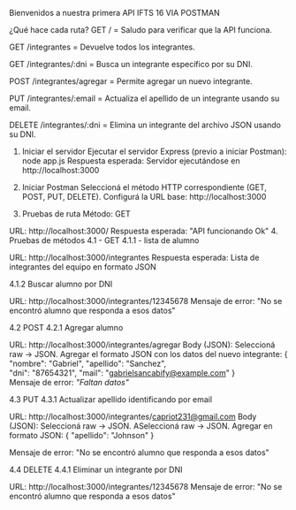 Bienvenidos a nuestra primera API
IFTS 16
VIA POSTMAN

¿Qué hace cada ruta?
GET / = Saludo para verificar que la API funciona.

GET /integrantes = Devuelve todos los integrantes.

GET /integrantes/:dni = Busca un integrante específico por su DNI.

POST /integrantes/agregar = Permite agregar un nuevo integrante.

PUT /integrantes/:email = Actualiza el apellido de un integrante usando su email.

DELETE /integrantes/:dni = Elimina un integrante del archivo JSON usando su DNI.

1. Iniciar el servidor
Ejecutar el servidor Express (previo a iniciar Postman): node app.js Respuesta esperada: Servidor ejecutándose en http://localhost:3000

2. Iniciar Postman
Seleccioná el método HTTP correspondiente (GET, POST, PUT, DELETE). Configurá la URL base: http://localhost:3000

3. Pruebas de ruta
Método: GET

URL: http://localhost:3000/ Respuesta esperada: "API funcionando Ok"
4. Pruebas de métodos
4.1 - GET
4.1.1 - lista de alumno

URL: http://localhost:3000/integrantes
Respuesta esperada: Lista de integrantes del equipo en formato JSON

4.1.2 Buscar alumno por DNI

URL: http://localhost:3000/integrantes/12345678
Mensaje de error: "No se encontró alumno que responda a esos datos"

4.2 POST
4.2.1 Agregar alumno

URL: http://localhost:3000/integrantes/agregar
Body (JSON): Seleccioná raw → JSON. Agregar el formato JSON con los datos del nuevo integrante:
    {
  "nombre": "Gabriel", 
  "apellido": "Sanchez",  
  "dni": "87654321", 
  "mail": "gabrielsancabify@example.com"
    }     
Mensaje de error: *"Faltan datos"*

4.3 PUT
4.3.1 Actualizar apellido identificando por email

URL: http://localhost:3000/integrantes/capriot231@gmail.com
Body (JSON): Seleccioná raw → JSON. ASeleccioná raw → JSON. Agregar en formato JSON:
    {
    "apellido": "Johnson"
    }   

Mensaje de error: "No se encontró alumno que responda a esos datos"

4.4 DELETE
4.4.1 Eliminar un integrante por DNI

URL: http://localhost:3000/integrantes/12345678
Mensaje de error: "No se encontró alumno que responda a esos datos"
